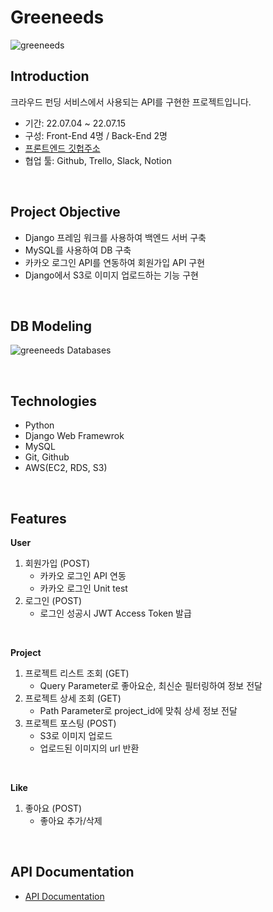 # Greeneeds


![greeneeds](https://user-images.githubusercontent.com/65996045/179173662-85daefb2-5956-467e-9633-dec5ace28ea8.gif)


## Introduction
크라우드 펀딩 서비스에서 사용되는 API를 구현한 프로젝트입니다.

- 기간: 22.07.04 ~ 22.07.15
- 구성: Front-End 4명 / Back-End 2명
- [프론트엔드 깃헙주소](https://github.com/wecode-bootcamp-korea/34-2nd-greeneeds-frontend)
- 협업 툴: Github, Trello, Slack, Notion

</br>

## Project Objective
- Django 프레임 워크를 사용하여 백엔드 서버 구축
- MySQL를 사용하여 DB 구축
- 카카오 로그인 API를 연동하여 회원가입 API 구현
- Django에서 S3로 이미지 업로드하는 기능 구현

</br>

## DB Modeling
![greeneeds Databases](https://user-images.githubusercontent.com/65996045/178923387-db892fc9-ed98-4c26-ab4f-57360aa0f305.png)

</br>

## Technologies
- Python
- Django Web Framewrok
- MySQL
- Git, Github
- AWS(EC2, RDS, S3)

</br>

## Features
**User**
1. 회원가입 (POST)
    - 카카오 로그인 API 연동
    - 카카오 로그인 Unit test
2. 로그인 (POST)
    - 로그인 성공시 JWT Access Token 발급

</br>

**Project**
1. 프로젝트 리스트 조회 (GET)
	- Query Parameter로 좋아요순, 최신순 필터링하여 정보 전달
2. 프로젝트 상세 조회 (GET)
	- Path Parameter로 project_id에 맞춰 상세 정보 전달
3. 프로젝트 포스팅 (POST)
	- S3로 이미지 업로드
	- 업로드된 이미지의 url 반환

</br>

**Like**
1. 좋아요 (POST)
	- 좋아요 추가/삭제

</br>

## API Documentation
- [API Documentation](https://velog.io/@chaduri7913/Greeneeds-API-Documentation)
